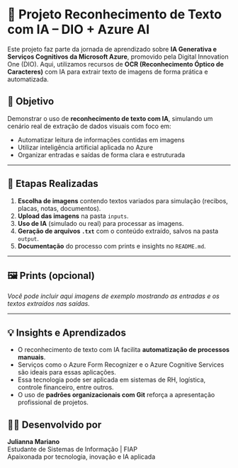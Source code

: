 # 📸 Projeto Reconhecimento de Texto com IA – DIO + Azure AI

Este projeto faz parte da jornada de aprendizado sobre **IA Generativa e Serviços Cognitivos da Microsoft Azure**, promovido pela Digital Innovation One (DIO). Aqui, utilizamos recursos de **OCR (Reconhecimento Óptico de Caracteres)** com IA para extrair texto de imagens de forma prática e automatizada.


## 🧠 Objetivo
Demonstrar o uso de **reconhecimento de texto com IA**, simulando um cenário real de extração de dados visuais com foco em:

- Automatizar leitura de informações contidas em imagens
- Utilizar inteligência artificial aplicada no Azure
- Organizar entradas e saídas de forma clara e estruturada


---

## 🧪 Etapas Realizadas

1. **Escolha de imagens** contendo textos variados para simulação (recibos, placas, notas, documentos).
2. **Upload das imagens** na pasta `inputs`.
3. **Uso de IA** (simulado ou real) para processar as imagens.
4. **Geração de arquivos `.txt`** com o conteúdo extraído, salvos na pasta `output`.
5. **Documentação** do processo com prints e insights no `README.md`.

---

## 🖼️ Prints (opcional)

*Você pode incluir aqui imagens de exemplo mostrando as entradas e os textos extraídos nas saídas.*

---

## 💡 Insights e Aprendizados

- O reconhecimento de texto com IA facilita **automatização de processos manuais**.
- Serviços como o Azure Form Recognizer e o Azure Cognitive Services são ideais para essas aplicações.
- Essa tecnologia pode ser aplicada em sistemas de RH, logística, controle financeiro, entre outros.
- O uso de **padrões organizacionais com Git** reforça a apresentação profissional de projetos.


## 👩‍💻 Desenvolvido por

**Julianna Mariano**  
Estudante de Sistemas de Informação | FIAP  
Apaixonada por tecnologia, inovação e IA aplicada  

